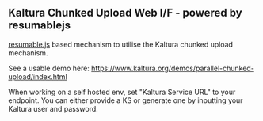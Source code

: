 ## Kaltura Chunked Upload Web I/F - powered by resumablejs
[resumable.js](https://github.com/23/resumable.js) based mechanism to utilise the Kaltura chunked upload mechanism.

See a usable demo here:
https://www.kaltura.org/demos/parallel-chunked-upload/index.html

When working on a self hosted env, set "Kaltura Service URL" to your endpoint.
You can either provide a KS or generate one by inputting your Kaltura user and password.
